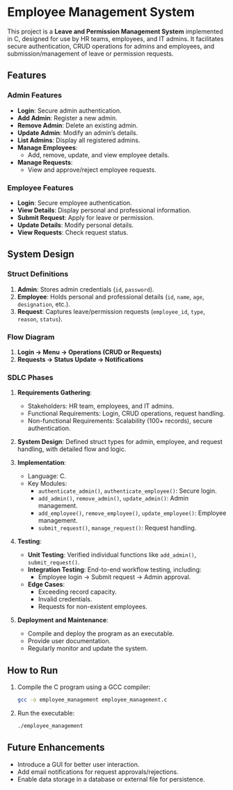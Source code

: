 
# Employee Management System

This project is a **Leave and Permission Management System** implemented in C, designed for use by HR teams, employees, and IT admins. It facilitates secure authentication, CRUD operations for admins and employees, and submission/management of leave or permission requests.

## Features

### Admin Features
- **Login**: Secure admin authentication.
- **Add Admin**: Register a new admin.
- **Remove Admin**: Delete an existing admin.
- **Update Admin**: Modify an admin’s details.
- **List Admins**: Display all registered admins.
- **Manage Employees**:
  - Add, remove, update, and view employee details.
- **Manage Requests**:
  - View and approve/reject employee requests.

### Employee Features
- **Login**: Secure employee authentication.
- **View Details**: Display personal and professional information.
- **Submit Request**: Apply for leave or permission.
- **Update Details**: Modify personal details.
- **View Requests**: Check request status.

## System Design

### Struct Definitions
1. **Admin**: Stores admin credentials (`id`, `password`).
2. **Employee**: Holds personal and professional details (`id`, `name`, `age`, `designation`, etc.).
3. **Request**: Captures leave/permission requests (`employee_id`, `type`, `reason`, `status`).

### Flow Diagram
1. **Login → Menu → Operations (CRUD or Requests)**  
2. **Requests → Status Update → Notifications**

### SDLC Phases
1. **Requirements Gathering**:  
   - Stakeholders: HR team, employees, and IT admins.  
   - Functional Requirements: Login, CRUD operations, request handling.  
   - Non-functional Requirements: Scalability (100+ records), secure authentication.
   
2. **System Design**: Defined struct types for admin, employee, and request handling, with detailed flow and logic.

3. **Implementation**:  
   - Language: C.  
   - Key Modules:
     - `authenticate_admin()`, `authenticate_employee()`: Secure login.  
     - `add_admin()`, `remove_admin()`, `update_admin()`: Admin management.  
     - `add_employee()`, `remove_employee()`, `update_employee()`: Employee management.  
     - `submit_request()`, `manage_request()`: Request handling.

4. **Testing**:  
   - **Unit Testing**: Verified individual functions like `add_admin()`, `submit_request()`.  
   - **Integration Testing**: End-to-end workflow testing, including:
     - Employee login → Submit request → Admin approval.
   - **Edge Cases**:
     - Exceeding record capacity.
     - Invalid credentials.
     - Requests for non-existent employees.

5. **Deployment and Maintenance**:  
   - Compile and deploy the program as an executable.  
   - Provide user documentation.  
   - Regularly monitor and update the system.

## How to Run
1. Compile the C program using a GCC compiler:
   ```bash
   gcc -o employee_management employee_management.c
   ```
2. Run the executable:
   ```bash
   ./employee_management
   ```

## Future Enhancements
- Introduce a GUI for better user interaction.
- Add email notifications for request approvals/rejections.
- Enable data storage in a database or external file for persistence.
